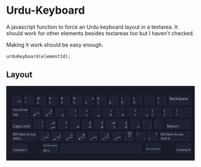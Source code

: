 # Urdu-Keyboard
A javascript function to force an Urdu keyboard layout in a textarea. It should work for other elements besides textareas too but I haven't checked. 

Making it work should be easy enough.

```
urduKeyboard(elementId);
```

## Layout

<img src="https://raw.githubusercontent.com/Chashm-e-Afreen/Urdu-Keyboard/master/KeyboardLayout.webp" alt="Project logo"></a>
